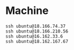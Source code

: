 # Machine

```
ssh ubuntu@18.166.74.37
ssh ubuntu@18.166.210.56
ssh ubuntu@16.162.33.6
ssh ubuntu@18.162.167.67
```
